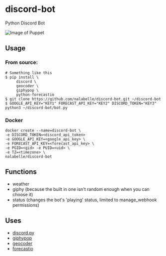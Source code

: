# discord-bot
Python Discord Bot

![Image of Puppet](https://github.com/nalabelle/discord-bot/raw/master/puppet.jpg)

## Usage

### From source:

~~~
# Something like this
$ pip install \
     discord \
     geocoder \
     giphypop \
     python-forecastio
$ git clone https://github.com/nalabelle/discord-bot.git ~/discord-bot
$ GOOGLE_API_KEY="KEY1" FORECAST_API_KEY="KEY2" DISCORD_TOKEN="KEY3" python3 ~/discord-bot/bot.py
~~~

### Docker

~~~
docker create --name=discord-bot \
-e DISCORD_TOKEN=<discord_api_token>
-e GOOGLE_API_KEY=<google_api_key> \
-e FORECAST_API_KEY=<forecast_api_key> \
-e PGID=<gid> -e PUID=<uid> \
-e TZ=<timezone> \
nalabelle/discord-bot
~~~

## Functions
  - weather
  - giphy (because the built in one isn't random enough when you can choose it)
  - status (changes the bot's 'playing' status, limited to manage_webhook permissions)

## Uses
  - [discord.py](https://github.com/Rapptz/discord.py)
  - [giphypop](https://github.com/shaunduncan/giphypop)
  - [geocoder](https://github.com/DenisCarriere/geocoder)
  - [forecastio](https://github.com/ZeevG/python-forecast.io)
